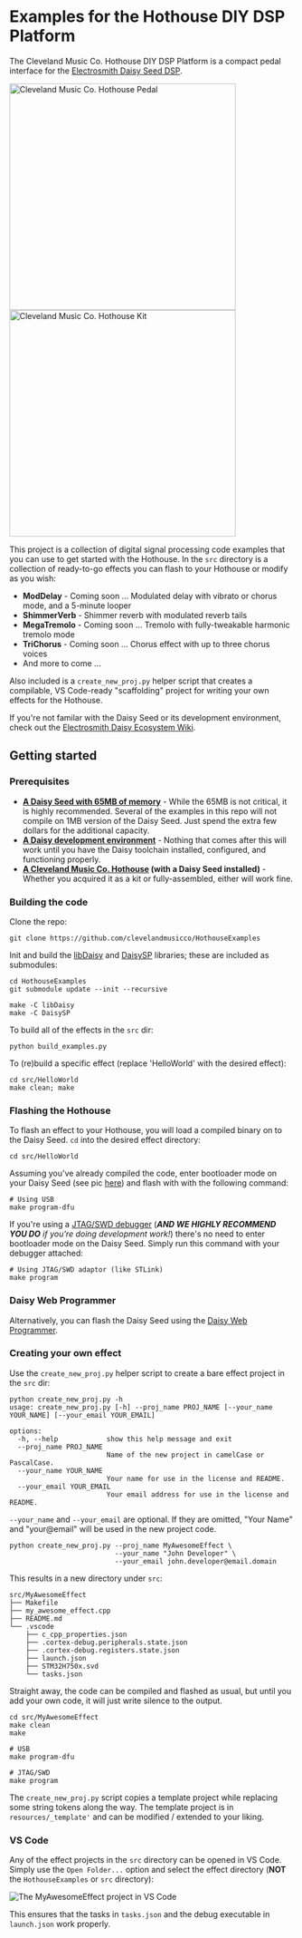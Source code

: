 # Examples for the Hothouse DIY DSP Platform

The Cleveland Music Co. Hothouse DIY DSP Platform is a compact pedal interface for the [Electrosmith Daisy Seed DSP](https://electro-smith.com/products/daisy-seed).

<img src="/resources/hothouse_front.png" alt="Cleveland Music Co. Hothouse Pedal" style="height:400px; width:400px;"/><img src="/resources/hothouse_kit.png" alt="Cleveland Music Co. Hothouse Kit" style="height:400px; width:400px;"/>

This project is a collection of digital signal processing code examples that you can use to get started with the Hothouse. In the `src` directory is a collection of ready-to-go effects you can flash to your Hothouse or modify as you wish:

* **ModDelay** - Coming soon ... Modulated delay with vibrato or chorus mode, and a 5-minute looper
* **ShimmerVerb** - Shimmer reverb with modulated reverb tails
* **MegaTremolo** - Coming soon ... Tremolo with fully-tweakable harmonic tremolo mode
* **TriChorus** - Coming soon ... Chorus effect with up to three chorus voices
* And more to come ...

Also included is a `create_new_proj.py` helper script that creates a compilable, VS Code-ready "scaffolding" project for writing your own effects for the Hothouse.

If you're not familar with the Daisy Seed or its development environment, check out the [Electrosmith Daisy Ecosystem Wiki](https://github.com/electro-smith/DaisyWiki/wiki).

## Getting started

### Prerequisites

* **[A Daisy Seed with 65MB of memory](https://electro-smith.com/products/daisy-seed?variant=45234245108004)** - While the 65MB is not critical, it is highly recommended. Several of the examples in this repo will not compile on 1MB version of the Daisy Seed. Just spend the extra few dollars for the additional capacity.
* **[A Daisy development environment](https://github.com/electro-smith/DaisyWiki/wiki/1.-Setting-Up-Your-Development-Environment)** - Nothing that comes after this will work until you have the Daisy toolchain installed, configured, and functioning properly.
* **[A Cleveland Music Co. Hothouse](https://clevelandmusicco.com/hothouse-diy-digital-signal-processing-platform-kit/) (with a Daisy Seed installed)** - Whether you acquired it as a kit or fully-assembled, either will work fine.

### Building the code

Clone the repo:

```console
git clone https://github.com/clevelandmusicco/HothouseExamples
```

Init and build the [libDaisy](https://github.com/electro-smith/libDaisy.git) and [DaisySP](https://github.com/electro-smith/DaisySP.git) libraries; these are included as submodules:

```console
cd HothouseExamples
git submodule update --init --recursive

make -C libDaisy
make -C DaisySP
```

To build all of the effects in the `src` dir:

```console
python build_examples.py
```

To (re)build a specific effect (replace 'HelloWorld' with the desired effect):

```console
cd src/HelloWorld
make clean; make
```

### Flashing the Hothouse

To flash an effect to your Hothouse, you will load a compiled binary on to the Daisy Seed. `cd` into the desired effect directory:

```console
cd src/HelloWorld
```

Assuming you've already compiled the code, enter bootloader mode on your Daisy Seed (see pic [here](https://github.com/electro-smith/DaisyWiki/wiki/1.-Setting-Up-Your-Development-Environment#4a-flashing-the-daisy-via-usb)) and flash with with the following command:

```console
# Using USB
make program-dfu
```

If you're using a [JTAG/SWD debugger](https://electro-smith.com/products/st-link-v3-mini-debugger) (***AND WE HIGHLY RECOMMEND YOU DO** if you're doing development work!*) there's no need to enter bootloader mode on the Daisy Seed. Simply run this command with your debugger attached:

```console
# Using JTAG/SWD adaptor (like STLink)
make program
```

### Daisy Web Programmer

Alternatively, you can flash the Daisy Seed using the [Daisy Web Programmer](https://electro-smith.github.io/Programmer/).

### Creating your own effect

Use the `create_new_proj.py` helper script to create a bare effect project in the `src` dir:

```console
python create_new_proj.py -h
usage: create_new_proj.py [-h] --proj_name PROJ_NAME [--your_name YOUR_NAME] [--your_email YOUR_EMAIL]

options:
  -h, --help            show this help message and exit
  --proj_name PROJ_NAME
                        Name of the new project in camelCase or PascalCase.
  --your_name YOUR_NAME
                        Your name for use in the license and README.
  --your_email YOUR_EMAIL
                        Your email address for use in the license and README.

```

`--your_name` and `--your_email` are optional. If they are omitted, "Your Name" and "your@email" will be used in the new project code.

```console
python create_new_proj.py --proj_name MyAwesomeEffect \
                          --your_name "John Developer" \
                          --your_email john.developer@email.domain
```

This results in a new directory under `src`:

```console
src/MyAwesomeEffect
├── Makefile
├── my_awesome_effect.cpp
├── README.md
└── .vscode
    ├── c_cpp_properties.json
    ├── .cortex-debug.peripherals.state.json
    ├── .cortex-debug.registers.state.json
    ├── launch.json
    ├── STM32H750x.svd
    └── tasks.json
```

Straight away, the code can be compiled and flashed as usual, but until you add your own code, it will just write silence to the output.

```console
cd src/MyAwesomeEffect
make clean
make

# USB
make program-dfu

# JTAG/SWD
make program
```

The `create_new_proj.py` script copies a template project while replacing some string tokens along the way. The template project is in `resources/_template'` and can be modified / extended to your liking.

### VS Code

Any of the effect projects in the `src` directory can be opened in VS Code. Simply use the `Open Folder...` option and select the effect directory (**NOT** the `HothouseExamples` or `src` directory):

![The MyAwesomeEffect project in VS Code](resources/images/new_proj_vscode.png)

This ensures that the tasks in `tasks.json` and the debug executable in `launch.json` work properly.
